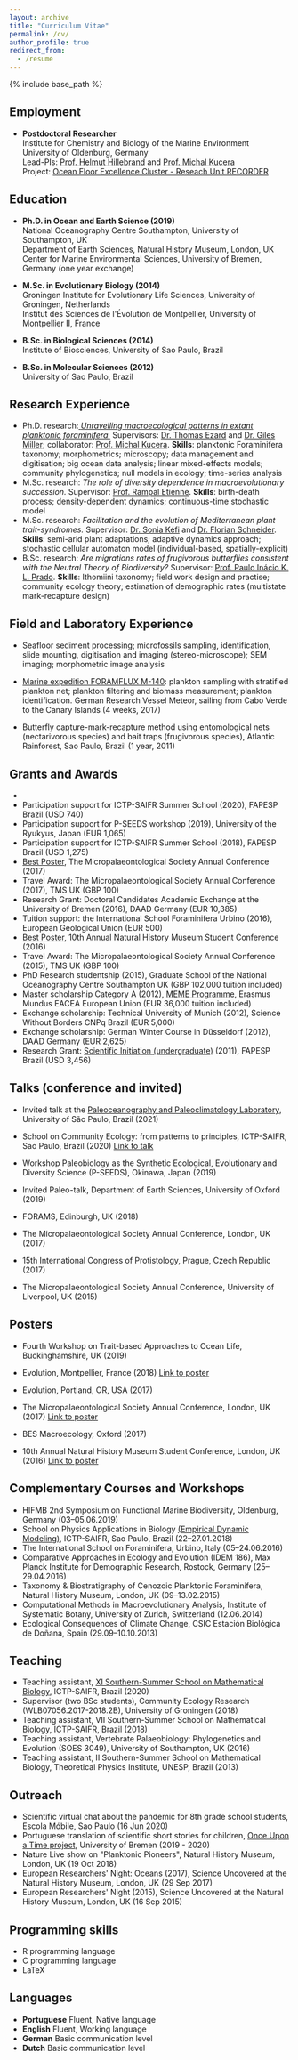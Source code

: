```yaml
---
layout: archive
title: "Curriculum Vitae"
permalink: /cv/
author_profile: true
redirect_from:
  - /resume
---
```


{% include base_path %}

## Employment

* __Postdoctoral Researcher__  
Institute for Chemistry and Biology of the Marine Environment  
University of Oldenburg, Germany  
Lead-PIs: [Prof. Helmut Hillebrand](https://uol.de/en/icbm/planktology/) and [Prof. Michal Kucera](https://www.marum.de/en/Michal-Kucera.html)  
Project: [Ocean Floor Excellence Cluster - Reseach Unit RECORDER](https://www.marum.de/en/The-Ocean-Floor.html)


## Education

* __Ph.D. in Ocean and Earth Science (2019)__  
National Oceanography Centre Southampton, University of Southampton, UK  
Department of Earth Sciences, Natural History Museum, London, UK   
Center for Marine Environmental Sciences, University of Bremen, Germany (one year exchange) 

* __M.Sc. in Evolutionary Biology (2014)__  
Groningen Institute for Evolutionary Life Sciences, University of Groningen, Netherlands  
Institut des Sciences de l'Évolution de Montpellier, University of Montpellier II, France  

* __B.Sc. in Biological Sciences (2014)__  
Institute of Biosciences, University of Sao Paulo, Brazil  

* __B.Sc. in Molecular Sciences (2012)__  
University of Sao Paulo, Brazil  
  

## Research Experience

* Ph.D. research:[ _Unravelling macroecological patterns in extant planktonic foraminifera._](https://eprints.soton.ac.uk/435406/) Supervisors: [Dr. Thomas Ezard](https://www.southampton.ac.uk/oes/about/staff/te1e12.page) and [Dr. Giles Miller](https://www.nhm.ac.uk/our-science/departments-and-staff/staff-directory/giles-miller.html); collaborator: [Prof. Michal Kucera](https://www.marum.de/en/Michal-Kucera.html). __Skills__: planktonic Foraminifera taxonomy; morphometrics; microscopy; data management and digitisation; big ocean data analysis; linear mixed-effects models; community phylogenetics; null models in ecology; time-series analysis
* M.Sc. research: _The role of diversity dependence in macroevolutionary succession._ Supervisor: [Prof. Rampal Etienne](https://www.rug.nl/research/gelifes/tres/_etienne/research). __Skills__: birth-death process; density-dependent dynamics; continuous-time stochastic model
* M.Sc. research: _Facilitation and the evolution of Mediterranean plant trait-syndromes._ Supervisor: [Dr. Sonia Kéfi](http://sonia.kefi.fr) and [Dr. Florian Schneider](http://fdschneider.de/). __Skills__: semi-arid plant adaptations; adaptive dynamics approach; stochastic cellular automaton model (individual-based, spatially-explicit)
* B.Sc. research: _Are migrations rates of frugivorous butterflies consistent with the Neutral Theory of Biodiversity?_ Supervisor: [Prof. Paulo Inácio K. L. Prado](http://ecologia.ib.usp.br/let/doku.php?id=engl:prado:start). __Skills__: Ithomiini taxonomy; field work design and practise; community ecology theory; estimation of demographic rates (multistate mark-recapture design)
 
## Field and Laboratory Experience

* Seafloor sediment processing; microfossils sampling, identification, slide mounting, digitisation and imaging (stereo-microscope); SEM imaging; morphometric image analysis

* [Marine expedition FORAMFLUX M-140](https://www.nioz.nl/en/blog/dust/m140): plankton sampling with stratified plankton net; plankton filtering and biomass measurement; plankton identification. German Research Vessel Meteor, sailing from Cabo Verde to the Canary Islands (4 weeks, 2017) 

* Butterfly capture-mark-recapture method using entomological nets (nectarivorous species) and bait traps (frugivorous species), Atlantic Rainforest, Sao Paulo, Brazil (1 year, 2011)



## Grants and Awards

* 
* Participation support for ICTP-SAIFR Summer School (2020), FAPESP Brazil (USD 740)  
* Participation support for P-SEEDS workshop (2019), University of the Ryukyus, Japan (EUR 1,065) 
* Participation support for ICTP-SAIFR Summer School (2018), FAPESP Brazil (USD 1,275)  
* [Best Poster](https://doi.org/10.6084/m9.figshare.5113177.v4), The Micropalaeontological Society Annual Conference (2017)  
* Travel Award: The Micropalaeontological Society Annual Conference (2017), TMS UK (GBP 100)  
* Research Grant: Doctoral Candidates Academic Exchange at the University of Bremen (2016), DAAD Germany (EUR 10,385)  
* Tuition support: the International School Foraminifera Urbino (2016), European Geological Union (EUR 500)  
* [Best Poster](https://doi.org/10.6084/m9.figshare.5649352.v3), 10th Annual Natural History Museum Student Conference (2016)  
* Travel Award: The Micropalaeontological Society Annual Conference (2015), TMS UK (GBP 100)  
* PhD Research studentship (2015), Graduate School of the National Oceanography Centre Southampton UK (GBP 102,000 tuition included)  
* Master scholarship Category A (2012), [MEME Programme](https://www.evobio.eu/cohort-2012), Erasmus Mundus EACEA European Union (EUR 36,000 tuition included)  
* Exchange scholarship: Technical University of Munich (2012), Science Without Borders CNPq Brazil (EUR 5,000)  
* Exchange scholarship: German Winter Course in Düsseldorf (2012), DAAD Germany (EUR 2,625)  
* Research Grant: [Scientific Initiation (undergraduate)](https://bv.fapesp.br/en/bolsas/116349/migration-rates-of-frugivory-butterflies-are-consistent-with-the-neutral-theory-of-biodiversity/) (2011), FAPESP Brazil (USD 3,456)  

  
## Talks (conference and invited)

* Invited talk at the [Paleoceanography and Paleoclimatology Laboratory](http://each.uspnet.usp.br/p2l/?page_id=536), University of São Paulo, Brazil (2021)

* School on Community Ecology: from patterns to principles, ICTP-SAIFR, Sao Paulo, Brazil (2020) [Link to talk](https://www.ictp-saifr.org/community-ecology-from-patterns-to-principles/)

* Workshop Paleobiology as the Synthetic Ecological, Evolutionary and Diversity Science (P-SEEDS), Okinawa, Japan (2019)

* Invited Paleo-talk, Department of Earth Sciences, University of Oxford (2019)

* FORAMS, Edinburgh, UK (2018)

* The Micropalaeontological Society Annual Conference, London, UK (2017)

* 15th International Congress of Protistology, Prague, Czech Republic (2017)

* The Micropalaeontological Society Annual Conference, University of Liverpool, UK (2015)


## Posters

* Fourth Workshop on Trait-based Approaches to Ocean Life, Buckinghamshire, UK (2019)

* Evolution, Montpellier, France (2018) [Link to poster](https://doi.org/10.6084/m9.figshare.7285337.v1)  

* Evolution, Portland, OR, USA (2017)

* The Micropalaeontological Society Annual Conference, London, UK (2017) [Link to poster](https://doi.org/10.6084/m9.figshare.5113177.v4)  

* BES Macroecology, Oxford (2017)

* 10th Annual Natural History Museum Student Conference, London, UK (2016) [Link to poster](https://doi.org/10.6084/m9.figshare.5649352.v3)


## Complementary Courses and Workshops  

* HIFMB 2nd Symposium on Functional Marine Biodiversity, Oldenburg, Germany (03–05.06.2019)
* School on Physics Applications in Biology [(Empirical Dynamic Modeling)](https://mathbio.github.io/edmTutorials/), ICTP-SAIFR, Sao Paulo, Brazil (22–27.01.2018)  
* The International School on Foraminifera, Urbino, Italy (05–24.06.2016)  
* Comparative Approaches in Ecology and Evolution (IDEM 186), Max Planck Institute for Demographic Research, Rostock, Germany (25–29.04.2016)  
* Taxonomy & Biostratigraphy of Cenozoic Planktonic Foraminifera, Natural History Museum, London, UK (09–13.02.2015)  
* Computational Methods in Macroevolutionary Analysis, Institute of Systematic Botany, University of Zurich, Switzerland (12.06.2014)  
* Ecological Consequences of Climate Change, CSIC Estación Biológica de Doñana, Spain (29.09–10.10.2013)  


## Teaching

* Teaching assistant, [XI Southern-Summer School on Mathematical Biology](https://www.ictp-saifr.org/ix-southern-summer-school-on-mathematical-biology/), ICTP-SAIFR, Brazil (2020)
* Supervisor (two BSc students), Community Ecology Research (WLB07056.2017-2018.2B), University of Groningen
(2018)
* Teaching assistant, VII Southern-Summer School on Mathematical Biology, ICTP-SAIFR, Brazil (2018)
* Teaching assistant, Vertebrate Palaeobiology: Phylogenetics and Evolution (SOES 3049), University of Southampton, UK (2016)  
* Teaching assistant, II Southern-Summer School on Mathematical Biology, Theoretical Physics Institute, UNESP, Brazil (2013) 


## Outreach

* Scientific virtual chat about the pandemic for 8th grade school students, Escola Móbile, Sao Paulo (16 Jun 2020)
* Portuguese translation of scientific short stories for children, [Once Upon a Time project](https://www.marum.de/en/Discover/Once-upon-a-time.html), University of Bremen (2019 - 2020)
* Nature Live show on "Planktonic Pioneers", Natural History Museum, London, UK (19 Oct 2018)
* European Researchers' Night: Oceans (2017), Science Uncovered at the Natural History Museum, London, UK (29 Sep 2017)  
* European Researchers' Night (2015), Science Uncovered at the Natural History Museum, London, UK (16 Sep 2015)  


## Programming skills

* R programming language  
* C programming language  
* LaTeX


## Languages

* __Portuguese__ 	Fluent, Native language  
* __English__		Fluent, Working language  
* __German__		Basic communication level  
* __Dutch__		Basic communication level  
